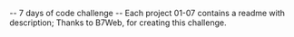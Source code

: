 -- 7 days of code challenge -- 
Each project 01-07 contains a readme with description;
Thanks to B7Web, for creating this challenge.